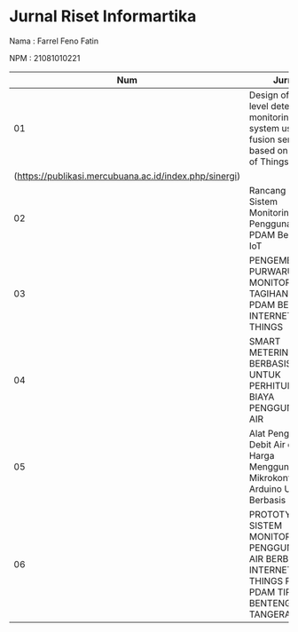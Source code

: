 # Jurnal Riset Informartika

Nama : Farrel Feno Fatin

NPM  : 21081010221

| Num | Jurnal | Penulis |
| --- | --------------------------------------------------------| ------------------------ |
| 01  | Design of water level detection monitoring system using fusion sensor based on Internet of Things (IoT)  | [Andi Adriansyah (2024)]
(https://publikasi.mercubuana.ac.id/index.php/sinergi)  | 
| 02  | Rancang Bangun Sistem Monitoring Penggunaan Air PDAM Berbasis IoT| [Cyntia Widiasari, S.ST.,M.T. (2021)](https://jurnal.pcr.ac.id/index.php/jkt/article/view/5152) |
| 03  | PENGEMBANGAN PURWARUPA MONITORING TAGIHAN AIR PDAM BERBASIS INTERNET OF THINGS | [Harun Sujadi (2021)](https://www.sciencedirect.com/science/article/pii/S2666202724002556)| 
| 04  | SMART METERING BERBASIS IOT UNTUK PERHITUNGAN BIAYA PENGGUNAAN AIR | [MDheanna Asuma (2021)](https://openlibrarypublications.telkomuniversity.ac.id/index.php/engineering/article/view/14521/0)| 
| 05  | Alat Pengukur Debit Air dan Harga Menggunakan Mikrokontroler Arduino Uno Berbasis IoT | [Widyo Ari Utomo(2022)](https://jurnal.stmik-aub.ac.id/index.php/goinfotech/article/view/141) |
| 06  | PROTOTYPE SISTEM MONITORING PENGGUNAAN AIR BERBASIS INTERNET OF THINGS PADA PDAM TIRTA BENTENG KOTA TANGERANG| [Hani Dewi Ariessanti(2022)](https://jedm.educationaldatamining.org/index.php/JEDM/article/view/610) |
